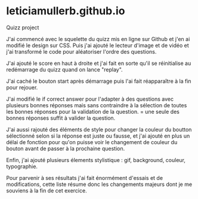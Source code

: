 # leticiamullerb.github.io
Quizz project

J'ai commencé avec le squelette du quizz mis en ligne sur Github et j'en ai modifié le design sur CSS. Puis j'ai ajouté le lecteur d'image et de vidéo et j'ai transformé le code pour aléatoriser l'ordre des questions.

J'ai ajouté le score en haut à droite et j'ai fait en sorte qu'il se réinitialise au redémarrage du quizz quand on lance "replay". 

J'ai caché le bouton start après démarrage puis l'ai fait réapparaître à la fin pour rejouer. 

J'ai modifié le if correct answer pour l'adapter à des questions avec plusieurs bonnes réponses mais sans contraindre à la sélection de toutes les bonnes réponses pour la validation de la question. = une seule des bonnes réponses suffit à valider la question.

J'ai aussi rajouté des éléments de style pour changer la couleur du boutton sélectionné selon si la réponse est juste ou fausse, et j'ai ajouté en plus un délai de fonction pour qu'on puisse voir le changement de couleur du bouton avant de passer à la prochaine question. 

Enfin, j'ai ajouté plusieurs élements stylistique : gif, background, couleur, typographie.

Pour parvenir à ses résultats j'ai fait énormément d'essais et de modifications, cette liste résume donc les changements majeurs dont je me souviens à la fin de cet exercice.
